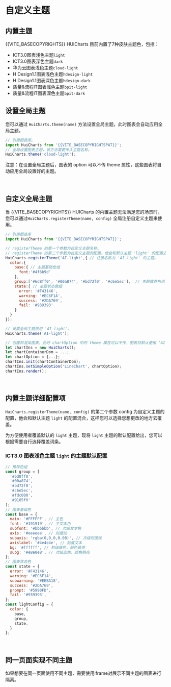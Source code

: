 # 自定义主题

## 内置主题

{{VITE_BASECOPYRIGHTS}} HUICharts 目前内置了7种皮肤主题色，包括：
- ICT3.0图表浅色主题`light`
- ICT3.0图表深色主题`dark`
- 华为云图表浅色主题`cloud-light`
- H Design1.1图表浅色主题`hdesign-light`
- H Design1.1图表深色主题`hdesign-dark`
- 质量&流程IT图表浅色主题`bpit-light`
- 质量&流程IT图表深色主题`bpit-dark`

## 设置全局主题

您可以通过 `HuiCharts.theme(name)` 方法设置全局主题，此时图表会自动应用全局主题。

```javascript
// 引用图表库。
import HuiCharts from '{{VITE_BASECOPYRIGHTSPAT}}';
// 全局设置图表主题，该方法需要传入主题名称。
HuiCharts.theme('cloud-light');
```
注意：在设置全局主题后，图表的 option 可以不传 theme 属性，这些图表将自动应用全局设置好的主题。

</br>

## 自定义全局主题

当 {{VITE_BASECOPYRIGHTS}} HUICharts 的内置主题无法满足您的场景时，您可以通过`HuiCharts.registerTheme(name, config)` 全局注册自定义主题来使用。

```javascript
// 引用图表库
import HuiCharts from '{{VITE_BASECOPYRIGHTSPAT}}';

// registerTheme 的第一个参数为自定义主题名称。
// registerTheme 的第二个参数为自定义主题的配置，他会和默认主题 'light' 的配置去混合
HuiCharts.registerTheme('AI-light',{ // 注册名称为 'AI-light' 的主题。
  color:{
    base:{ // 主题基础色组
      font:'#4f6b9d'
    },
    group:['#6d8ff0', '#00a874', '#bd72f0', '#c6e5ec'],  // 主题推荐色组
    state:{ // 主题状态色组
      error: '#F43146',
      warning: '#EC6F1A',
      success: '#2DA769',
      fail: '#939393'
    }
  }
});

// 设置全局主题使用 'AI-light'。
HuiCharts.theme('AI-light');

// 创建和渲染图表，此时 chartOption 中的 theme 属性可以不传，图表将默认使用 'AI-light' 主题。
let chartIns = new HuiCharts();
let chartContainerDom = ...;
let chartOption = {...};
chartIns.init(chartContainerDom);
chartIns.setSimpleOption('LineChart', chartOption);
chartIns.render();
```

</br>

## 内置主题详细配置项

`HuiCharts.registerTheme(name, config)` 的第二个参数 config 为自定义主题的配置，他会和默认主题 `light` 的配置混合，这样您可以选择您想更改的地方去覆盖。

为方便使用者覆盖默认的 `light` 主题，现将 `light` 主题的默认配置给出，您可以根据需要自行选择覆盖词条。

### ICT3.0 图表浅色主题 `light` 的主题默认配置

```javascript
// 推荐色组
const group = [
  '#6d8ff0',
  '#00a874',
  '#bd72f0',
  '#c6e5ec',
  '#fdc000',
  '#9185f0'
];
// 图表基础色
const base = {
  main: '#FFFFFF', // 主色
  font: '#191919', // 主文本色
  subfont: '#bbbbbb', // 次级文本色
  axis: '#eeeeee', // 刻度线
  subaxis: 'rgba(0,0,0,0.08)', // 次级刻度线
  axislabel: '#4e4e4e', // 刻度文本
  bg: '#ffffff', // 初级底色，颜色最亮
  subg: '#e8e8e8', // 次级底色，颜色稍亮
};
// 图表状态色
const state = {
  error: '#F43146', 
  warning: '#EC6F1A', 
  subwarning: '#EEBA18', 
  success: '#2DA769', 
  prompt: '#5990FD', 
  fail: '#939393', 
};
const lightConfig = {
  color: {
    base,
    group,
    state,
  }
};
```

</br>

## 同一页面实现不同主题
如果想要在同一页面使用不同主题，需要使用iframe对展示不同主题的图表进行隔离。